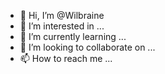 - 👋 Hi, I’m @Wilbraine
- 👀 I’m interested in ...
- 🌱 I’m currently learning ...
- 💞️ I’m looking to collaborate on ...
- 📫 How to reach me ...

<!---
Wilbraine/Wilbraine is a ✨ special ✨ repository because its `README.md` (this file) appears on your GitHub profile.
You can click the Preview link to take a look at your changes.
--->
